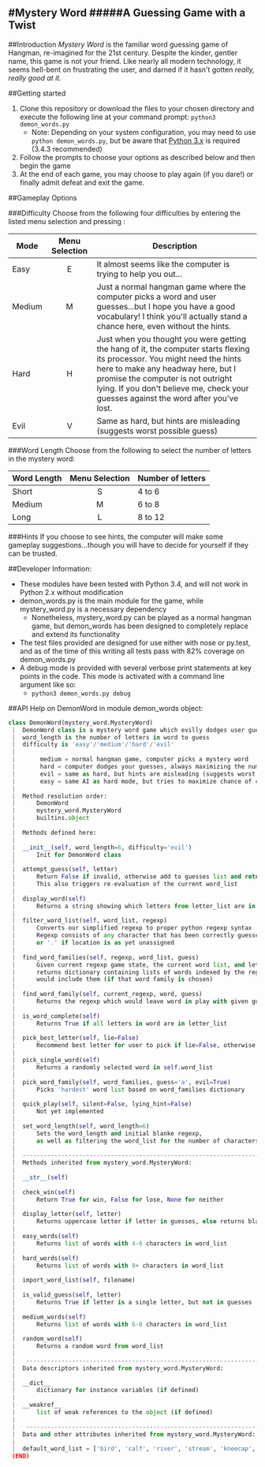#Mystery Word
#####A Guessing Game with a Twist
--------



##Introduction
*Mystery Word* is the familiar word guessing game of Hangman, re-imagined for the 21st century.  Despite the kinder, gentler name, this game is not your friend.  Like nearly all modern technology, it seems hell-bent on frustrating the user, and darned if it hasn't gotten _really, really good at it._


##Getting started
1. Clone this repository or download the files to your chosen directory and execute the following line at your command prompt:
    ```python3 demon_words.py```
    * Note: Depending on your system configuration, you may need to use ```python demon_words.py```, but be aware that [Python 3.x](https://www.python.org/downloads/) is required (3.4.3 recommended)
2. Follow the prompts to choose your options as described below and then begin the game
3. At the end of each game, you may choose to play again (if you dare!) or finally admit defeat and exit the game.

##Gameplay Options

###Difficulty
Choose from the following four difficulties by entering the listed menu selection and pressing <Enter>:

Mode   | Menu Selection |Description
-----|:--------------:|-----------
Easy   | E | It almost seems like the computer is trying to help you out...
Medium | M | Just a normal hangman game where the computer picks a word and user guesses...but I hope you have a good vocabulary! I think you'll actually stand a chance here, even without the hints.
Hard   | H | Just when you thought you were getting the hang of it, the computer starts flexing its processor. You might need the hints here to make any headway here, but I promise the computer is not outright lying. If you don't believe me, check your guesses against the word after you've lost.
Evil   | V | Same as hard, but hints are misleading (suggests worst possible guess)

###Word Length
Choose from the following to select the number of letters in the mystery word:

Word Length | Menu Selection | Number of letters
------------|:--------------:|------------------
Short        | S             | 4 to 6
Medium       | M             | 6 to 8
Long         | L             | 8 to 12

###Hints
If you choose to see hints, the computer will make some gameplay suggestions...though you will have to decide for yourself if they can be trusted.



















##Developer Information:
* These modules have been tested with Python 3.4, and will not work in Python 2.x without modification
* demon_words.py is the main module for the game, while mystery_word.py is a necessary dependency
  * Nonetheless, mystery_word.py can be played as a normal hangman game, but demon_words has been designed to completely replace and extend its functionality
* The test files provided are designed for use either with nose or py.test, and as of the time of this writing all tests pass with 82% coverage on demon_words.py
* A debug mode is provided with several verbose print statements at key points in the code. This mode is activated with a command line argument like so:
    * ```python3 demon_words.py debug```

##API
Help on DemonWord in module demon_words object:

```python
class DemonWord(mystery_word.MysteryWord)
 |  DemonWord class is a mystery word game which evilly dodges user guesses
 |  word_length is the number of letters in word to guess
 |  difficulty is 'easy'/'medium'/'hard'/'evil'
 |
 |       medium = normal hangman game, computer picks a mystery word
 |       hard = computer dodges your guesses, always maximizing the number of possible words
 |       evil = same as hard, but hints are misleading (suggests worst possible guess)
 |       easy = same AI as hard mode, but tries to maximize chance of correct guesses
 |
 |  Method resolution order:
 |      DemonWord
 |      mystery_word.MysteryWord
 |      builtins.object
 |
 |  Methods defined here:
 |
 |  __init__(self, word_length=6, difficulty='evil')
 |      Init for DemonWord class
 |
 |  attempt_guess(self, letter)
 |      Return False if invalid, otherwise add to guesses list and return True
 |      This also triggers re-evaluation of the current word_list
 |
 |  display_word(self)
 |      Returns a string showing which letters from letter_list are in word
 |
 |  filter_word_list(self, word_list, regexp)
 |      Converts our simplified regexp to proper python regexp syntax
 |      Regexp consists of any character that has been correctly guessed
 |      or '.' if location is as yet unassigned
 |
 |  find_word_families(self, regexp, word_list, guess)
 |      Given current regexp game state, the current word list, and letter guess,
 |      returns dictionary containing lists of words indexed by the regexp which
 |      would include them (if that word family is chosen)
 |
 |  find_word_family(self, current_regexp, word, guess)
 |      Returns the regexp which would leave word in play with given guess letter
 |
 |  is_word_complete(self)
 |      Returns True if all letters in word are in letter_list
 |
 |  pick_best_letter(self, lie=False)
 |      Recommend best letter for user to pick if lie=False, otherwise worst
 |
 |  pick_single_word(self)
 |      Returns a randomly selected word in self.word_list
 |
 |  pick_word_family(self, word_families, guess='a', evil=True)
 |      Picks 'hardest' word list based on word_families dictionary
 |
 |  quick_play(self, silent=False, lying_hint=False)
 |      Not yet implemented
 |
 |  set_word_length(self, word_length=6)
 |      Sets the word_length and initial blanke regexp,
 |      as well as filtering the word_list for the number of characters
 |
 |  ----------------------------------------------------------------------
 |  Methods inherited from mystery_word.MysteryWord:
 |
 |  __str__(self)
 |
 |  check_win(self)
 |      Return True for win, False for lose, None for neither
 |
 |  display_letter(self, letter)
 |      Returns uppercase letter if letter in guesses, else returns blank_char
 |
 |  easy_words(self)
 |      Returns list of words with 4-6 characters in word_list
 |
 |  hard_words(self)
 |      Returns list of words with 8+ characters in word_list
 |
 |  import_word_list(self, filename)
 |
 |  is_valid_guess(self, letter)
 |      Returns True if letter is a single letter, but not in guesses
 |
 |  medium_words(self)
 |      Returns list of words with 6-8 characters in word_list
 |
 |  random_word(self)
 |      Returns a random word from word_list
 |
 |   ----------------------------------------------------------------------
 |  Data descriptors inherited from mystery_word.MysteryWord:
 |
 |  __dict__
 |      dictionary for instance variables (if defined)
 |
 |  __weakref__
 |      list of weak references to the object (if defined)
 |
 |   ----------------------------------------------------------------------
 |  Data and other attributes inherited from mystery_word.MysteryWord:
 |
 |  default_word_list = ['bird', 'calf', 'river', 'stream', 'kneecap', 'co...
 (END)
```
